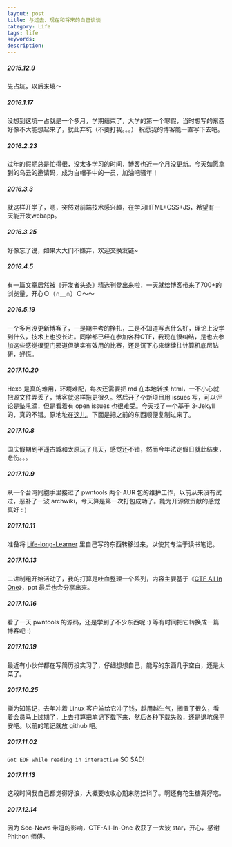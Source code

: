 ```yaml
---
layout: post
title: 与过去、现在和将来的自己谈谈
category: Life
tags: life
keywords:
description:
---
```


##### 2015.12.9
先占坑，以后来填～

##### 2016.1.17
没想到这坑一占就是一个多月，学期结束了，大学的第一个寒假，当时想写的东西好像不大能想起来了，就此弃坑（不要打我。。。）
祝愿我的博客能一直写下去吧。

##### 2016.2.23
过年的假期总是忙得很，没太多学习的时间，博客也近一个月没更新。今天如愿拿到的乌云的邀请码，成为白帽子中的一员，加油吧骚年！

##### 2016.3.3
就这样开学了，嗯，突然对前端技术感兴趣，在学习HTML+CSS+JS，希望有一天能开发webapp。

##### 2016.3.25
好像忘了说，如果大大们不嫌弃，欢迎交换友链~

##### 2016.4.5
有一篇文章居然被《开发者头条》精选刊登出来啦，一天就给博客带来了700+的浏览量，开心Ｏ（∩＿∩）Ｏ～～

##### 2016.5.19
一个多月没更新博客了，一是期中考的挣扎，二是不知道写点什么好，理论上没学到什么，技术上也没长进。同学都已经在参加各种CTF，我现在很纠结，是也去参加这些感觉很歪门邪道但确实有效用的比赛，还是沉下心来继续往计算机底层钻研，好慌。

##### 2017.10.20
Hexo 是真的难用，环境难配，每次还需要把 md 在本地转换 html，一不小心就把源文件弄丢了，博客就这样拖更很久。然后开了个新项目用 issues 写，可以评论是坠吼滴，但是看着有 open issues 也很难受。今天找了一个基于 3-Jekyll 的，真的不错。原地址在[这儿](https://github.com/suyan/suyan.github.io)。下面是把之前的东西顺便复制过来了。

##### 2017.10.8
国庆假期到平遥古城和太原玩了几天，感觉还不错，然而今年法定假日就此结束，悲伤。。。

##### 2017.10.9
从一个台湾同胞手里接过了 pwntools 两个 AUR 包的维护工作，以前从来没有试过，恶补了一波 archwiki，今天算是第一次打包成功了。能为开源做贡献的感觉真好 : )

##### 2017.10.11
准备将 [Life-long-Learner](https://github.com/firmianay/Life-long-Learner) 里自己写的东西转移过来，以使其专注于读书笔记。

##### 2017.10.13
二进制组开始活动了，我的打算是吐血整理一个系列，内容主要基于《[CTF All In One](https://github.com/firmianay/CTF-All-In-One)》，ppt 最后也会分享出来。

##### 2017.10.16
看了一天 pwntools 的源码，还是学到了不少东西呢 :) 等有时间把它转换成一篇博客吧 :)

##### 2017.10.19
最近有小伙伴都在写简历投实习了，仔细想想自己，能写的东西几乎空白，还是太菜了。

##### 2017.10.25
撕为知笔记，去年冲着 Linux 客户端给它冲了钱，越用越生气，搁置了很久，看着会员马上过期了，上去打算把笔记下载下来，然后各种下载失败，还是退坑保平安吧。以前的笔记就放 github 吧。

##### 2017.11.02
`Got EOF while reading in interactive` SO SAD!

##### 2017.11.13
这段时间我自己都觉得好浪，大概要收收心期末防挂科了。啊还有花生糖真好吃。

##### 2017.12.14
因为 Sec-News 带逛的影响，CTF-All-In-One 收获了一大波 star，开心，感谢 Phithon 师傅。
